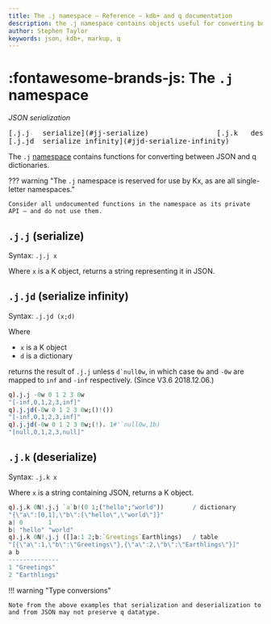 ```yaml
---
title: The .j namespace – Reference – kdb+ and q documentation
description: the .j namespace contains objects useful for converting between JSON and and q dictionaries.
author: Stephen Taylor
keywords: json, kdb+, markup, q
---
```

# :fontawesome-brands-js: The `.j` namespace


_JSON serialization_

<pre markdown="1" class="language-txt">
[.j.j   serialize](#jj-serialize)                [.j.k   deserialize](#jk-deserialize)
[.j.jd  serialize infinity](#jjd-serialize-infinity)
</pre>

The `.j` [namespace](../basics/namespaces.md) contains functions for converting between JSON and q dictionaries.

??? warning "The `.j` namespace is reserved for use by Kx, as are all single-letter namespaces."

    Consider all undocumented functions in the namespace as its private API – and do not use them.


## `.j.j` (serialize)

Syntax: `.j.j x`

Where `x` is a K object, returns a string representing it in JSON.


## `.j.jd` (serialize infinity)

Syntax: `.j.jd (x;d)`

Where

-   `x` is a K object
-   `d` is a dictionary

returns the result of `.j.j` unless ``d`null0w``, in which case `0w` and `-0w` are mapped to `inf` and `-inf` respectively.
(Since V3.6 2018.12.06.)

```q
q).j.j -0w 0 1 2 3 0w
"[-inf,0,1,2,3,inf]"
q).j.jd(-0w 0 1 2 3 0w;()!())
"[-inf,0,1,2,3,inf]"
q).j.jd(-0w 0 1 2 3 0w;(!). 1#'`null0w,1b)
"[null,0,1,2,3,null]"
```



## `.j.k` (deserialize)

Syntax: `.j.k x`

Where `x` is a string containing JSON, returns a K object.

```q
q).j.k 0N!.j.j `a`b!(0 1;("hello";"world"))        / dictionary
"{\"a\":[0,1],\"b\":[\"hello\",\"world\"]}"
a| 0       1
b| "hello" "world"
q).j.k 0N!.j.j ([]a:1 2;b:`Greetings`Earthlings)   / table
"[{\"a\":1,\"b\":\"Greetings\"},{\"a\":2,\"b\":\"Earthlings\"}]"
a b
--------------
1 "Greetings"
2 "Earthlings"
```

!!! warning "Type conversions"

    Note from the above examples that serialization and deserialization to and from JSON may not preserve q datatype.